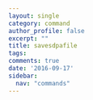 ```yaml
---
layout: single
category: command
author_profile: false
excerpt: ""
title: savesdpafile
tags:
comments: true
date: '2016-09-17'
sidebar:
  nav: "commands"
---
```

